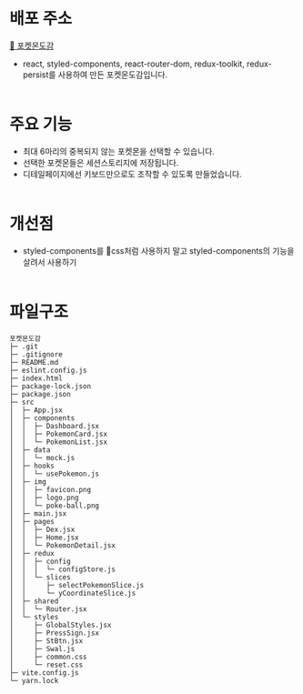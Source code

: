 # 배포 주소
[🔗 포켓몬도감](https://pokemon-dex-psi.vercel.app/)
- react, styled-components, react-router-dom, redux-toolkit, redux-persist를 사용하여 만든 포켓몬도감입니다.
<br/><br/>
# 주요 기능
- 최대 6마리의 중복되지 않는 포켓몬을 선택할 수 있습니다.
- 선택한 포켓몬들은 세션스토리지에 저장됩니다.
- 디테일페이지에선 키보드만으로도 조작할 수 있도록 만들었습니다.
<br/><br/>
# 개선점
- styled-components를 css처럼 사용하지 말고 styled-components의 기능을 살려서 사용하기
<br/><br/>
# 파일구조
```
포켓몬도감
├─ .git
├─ .gitignore
├─ README.md
├─ eslint.config.js
├─ index.html
├─ package-lock.json
├─ package.json
├─ src
│  ├─ App.jsx
│  ├─ components
│  │  ├─ Dashboard.jsx
│  │  ├─ PokemonCard.jsx
│  │  └─ PokemonList.jsx
│  ├─ data
│  │  └─ mock.js
│  ├─ hooks
│  │  └─ usePokemon.js
│  ├─ img
│  │  ├─ favicon.png
│  │  ├─ logo.png
│  │  └─ poke-ball.png
│  ├─ main.jsx
│  ├─ pages
│  │  ├─ Dex.jsx
│  │  ├─ Home.jsx
│  │  └─ PokemonDetail.jsx
│  ├─ redux
│  │  ├─ config
│  │  │  └─ configStore.js
│  │  └─ slices
│  │     ├─ selectPokemonSlice.js
│  │     └─ yCoordinateSlice.js
│  ├─ shared
│  │  └─ Router.jsx
│  └─ styles
│     ├─ GlobalStyles.jsx
│     ├─ PressSign.jsx
│     ├─ StBtn.jsx
│     ├─ Swal.js
│     ├─ common.css
│     └─ reset.css
├─ vite.config.js
└─ yarn.lock
```
